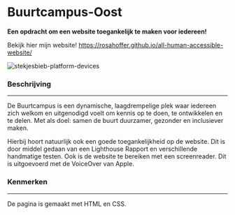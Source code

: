 # Buurtcampus-Oost

**Een opdracht om een website toegankelijk te maken voor iedereen!**

Bekijk hier mijn website! https://rosahoffer.github.io/all-human-accessible-website/

![stekjesbieb-platform-devices](https://user-images.githubusercontent.com/112861375/195560968-e3145483-9537-4b38-932a-5105ef80e00b.png)

### Beschrijving

***

De Buurtcampus is een dynamische, laagdrempelige plek waar iedereen zich welkom en uitgenodigd voelt om kennis op te doen, te ontwikkelen en te delen. Met als doel: samen de buurt duurzamer, gezonder en inclusiever maken.

Hierbij hoort natuurlijk ook een goede toegankelijkheid op de website. Dit is door middel gedaan van een Lighthouse Rapport en verschillende handmatige testen. Ook is de website te bereiken met een screenreader. Dit is uitgoevoerd met de VoiceOver van Apple.

### Kenmerken

***

De pagina is gemaakt met HTML en CSS.


